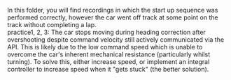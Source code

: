 In this folder, you will find recordings in which the start up sequence was performed correctly, however the car went off track at some point on the track without completing a lap.\
practice1, 2, 3: The car stops moving during heading correction after overshooting despite command velocity still actively communicated via the API. This is likely due to the low command speed which is unable to overcome the car's inherent mechanical resistance (particularly whilst turning). To solve this, either increase speed, or implement an integral controller to increase speed when it "gets stuck" (the better solution).
